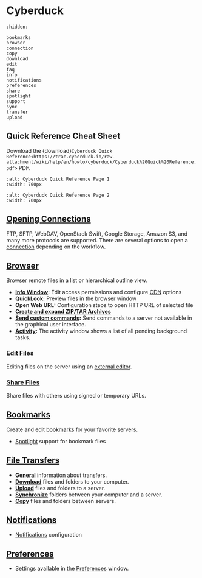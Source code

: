 Cyberduck 
====

```{toctree}
:hidden:

bookmarks
browser
connection
copy
download
edit
faq
info
notifications
preferences
share
spotlight
support
sync
transfer
upload
```

## Quick Reference Cheat Sheet

Download the {download}`Cyberduck Quick Reference<https://trac.cyberduck.io/raw-attachment/wiki/help/en/howto/cyberduck/Cyberduck%20Quick%20Reference.pdf>` PDF.

```{image} _images/Cyberduck_Quick_Reference_Page_1.png
:alt: Cyberduck Quick Reference Page 1
:width: 700px
```

```{image} _images/Cyberduck_Quick_Reference_Page_2.png
:alt: Cyberduck Quick Reference Page 2
:width: 700px
```

## [Opening Connections](connection.md)

FTP, SFTP, WebDAV, OpenStack Swift, Google Storage, Amazon S3, and many more protocols are supported. There are several options to open a [connection](connection.md) depending on the workflow.

## [Browser](browser.md)

[Browser](browser.md) remote files in a list or hierarchical outline view.

- **[Info Window](info.md):** Edit access permissions and configure [CDN](../cdn/index.md) options
- **QuickLook:** Preview files in the browser window
- **Open Web URL:** Configuration steps to open HTTP URL of selected file
- **[Create and expand ZIP/TAR Archives](../protocols/sftp.md#create-and-expand-zip-or-tar-archives)**
- **[Send custom commands](../protocols/sftp.md#remote-commands):** Send commands to a server not available in the graphical user interface.
- **[Activity](browser.md#activity):** The activity window shows a list of all pending background tasks.

### [Edit Files](edit.md)

Editing files on the server using an [external editor](edit.md).

### [Share Files](share.md)

Share files with others using signed or temporary URLs.

## [Bookmarks](bookmarks.md)

Create and edit [bookmarks](bookmarks.md) for your favorite servers.

- [Spotlight](spotlight.md) support for bookmark files

## [File Transfers](transfer.md)

- **[General](transfer.md)** information about transfers. 
- **[Download](download.md)** files and folders to your computer.
- **[Upload](upload.md)** files and folders to a server.
- **[Synchronize](sync.md)** folders between your computer and a server.
- **[Copy](copy.md)** files and folders between servers.

## [Notifications](notifications.md)

- [Notifications](notifications.md) configuration

## [Preferences](preferences.md)

- Settings available in the [Preferences](preferences.md) window.